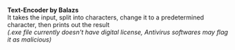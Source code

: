 **Text-Encoder by Balazs**  
It takes the input, split into characters, change it to a predetermined character, then prints out the result  
*(.exe file currently doesn't have digital license, Antivirus softwares may flag it as malicious)*
